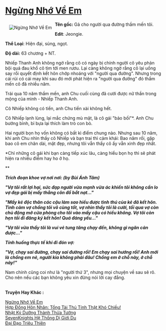 <a href="https://utruyen.com/truyen/ngung-nho-ve-em/19149/" title="Ngừng Nhớ Về Em"><h1>Ngừng Nhớ Về Em</h1></a><div style="display:table"><img align="right" style="float: left; padding: 10px;" src="https://utruyen.com/images/story/200x260/ngung-nho-ve-em.jpg" alt="Ngừng Nhớ Về Em"><b>Tên gốc: </b>Gả cho người qua đường thầm mến tôi.<p></p><b>Edit</b>: Jeongie.<p></p><b>Thể Loại</b>: Hiện đại, sủng, ngọt.<p></p><b>Độ dài:</b> 63 chương + NT.<p></p>Nhiếp Thanh Anh không ngờ rằng cô có ngày bị chính người cô yêu phản bội quá đau khổ cô tìm tới men rươu. Lại càng không ngờ rằng cô lại uống say rồi quyết định kết hôn chớp nhoáng với "người qua đường". Nhưng trong cái rủi có cái may khi sau đó mới phát hiện ra "người qua đường" đó thầm mến cô đã nhiều năm.<p></p>Trải qua 10 năm thầm mến, anh Chu cuối cùng đã cưới được nữ thần trong mộng của mình - Nhiếp Thanh Anh.<p></p>Cô Nhiếp không có tiền, anh Chu tiền xài không hết.<p></p>Cô Nhiếp lạnh lùng, lại mắc chứng mù mặt, là cô gái "bảo bối"*. Anh Chu bướng bỉnh, bỉ bựa lại thích làm trò con bò.<p></p>Hai người bọn họ vốn không có bất kì điểm chung nào. Nhưng sau 10 năm, khi anh Chu nhìn thấy cô Nhiếp và bạn trai thì cảm khái: Bao năm rồi, gặp bao cô em chân dài, mặt đẹp, nhưng tôi vẫn thấy cô ấy vẫn xinh đẹp nhất.<p></p>*Chỉ những cô gái khi bạn càng tiếp xúc lâu, càng hiểu bọn họ thì sẽ phát hiện ra nhiều điểm hay ho ở họ.<p></p>*****<p></p>Trích đoạn khoe vợ nơi nơi: (by Bùi Ánh Tâm)<p></p>"Vợ tôi rất lợi hại, sức đạp người vừa mạnh vừa ác khiến tôi không cần lo vợ đẹp gái bị mấy thằng côn đồ bắt nạt..."<p></p>"Mấy kẻ độc thân các cậu làm sao hiểu được tình thú của kẻ đã kết hôn. Tình cảm vợ chồng tôi vô cùng tốt, vợ nhìn thấy tôi là cười, tối qua vợ còn chủ động mở cửa phòng cho tôi vào mấy cậu có hiểu không. Vợ tôi còn hẹn tôi đi đăng ký kết hôn! Quá đáng yêu..."<p></p>"Vợ tôi vừa thấy tôi là vui vẻ tung tăng chạy đến, không gì ngăn cản được..."<p></p>Tính huống thực tế khi đi đón vợ:<p></p>"Vợ, chạy sai đường, chạy sai đường rồi! Em chạy sai hướng rồi! Anh mới là chồng em nè, người kia không phải đâu! Chồng em ở chỗ này, ở chỗ này!"<p></p>***<p></p>Nam chính cũng coi như là "người thứ 3", nhưng mọi chuyện về sau sẽ rõ. Cho nên nếu các bạn không yêu xin đừng nói lời cay đắng.</div><p><br><b>Truyện Hay Khác :</b></p><a href="https://utruyen.com/truyen/ngung-nho-ve-em/19149/" alt="Ngừng Nhớ Về Em">Ngừng Nhớ Về Em</a><br/><a href="https://utruyen.com/truyen/hop-dong-hon-nhan-tong-tai-thu-tinh-that-kho-chieu/19524/" alt="Hợp Đồng Hôn Nhân: Tổng Tài Thú Tính Thật Khó Chiều!">Hợp Đồng Hôn Nhân: Tổng Tài Thú Tính Thật Khó Chiều!</a><br/><a href="https://github.com/quanluxury/ngontinh_top100/tree/master/19302" alt="Nhật Ký Dưỡng Thành Thừa Tướng">Nhật Ký Dưỡng Thành Thừa Tướng</a><br/><a href="https://github.com/quanluxury/ngontinh_top100/tree/master/17312" alt="SevenKnights Hệ Thống Dị Giới Du">SevenKnights Hệ Thống Dị Giới Du</a><br/><a href="https://www.google.com.bn/url?q=https%3A%2F%2Futruyen.com%2Ftruyen%2Fdai-dao-trieu-thien%2F17593%2F" alt="Đại Đạo Triêu Thiên">Đại Đạo Triêu Thiên</a><br/>